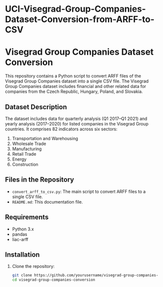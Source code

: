 # UCI-Visegrad-Group-Companies-Dataset-Conversion-from-ARFF-to-CSV

# Visegrad Group Companies Dataset Conversion

This repository contains a Python script to convert ARFF files of the Visegrad Group Companies dataset into a single CSV file. The Visegrad Group Companies dataset includes financial and other related data for companies from the Czech Republic, Hungary, Poland, and Slovakia.

## Dataset Description

The dataset includes data for quarterly analysis (Q1 2017–Q1 2021) and yearly analysis (2017–2020) for listed companies in the Visegrad Group countries. It comprises 82 indicators across six sectors:
1. Transportation and Warehousing
2. Wholesale Trade
3. Manufacturing
4. Retail Trade
5. Energy
6. Construction

## Files in the Repository

- `convert_arff_to_csv.py`: The main script to convert ARFF files to a single CSV file.
- `README.md`: This documentation file.

## Requirements

- Python 3.x
- pandas
- liac-arff

## Installation

1. Clone the repository:
   ```bash
   git clone https://github.com/yourusername/visegrad-group-companies-conversion.git
   cd visegrad-group-companies-conversion
